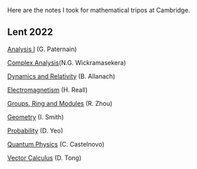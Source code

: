 Here are the notes I took for mathematical tripos at Cambridge.

## Lent 2022
[Analysis I](https://jongai.github.io/Tripos/LT2022/Anal/Anal.pdf) (G. Paternain)

[Complex Analysis](https://jongai.github.io/Tripos/LT2022/CAnal/CAnal.pdf)(N.G. Wickramasekera)

[Dynamics and Relativity](https://jongai.github.io/Tripos/LT2022/DR/DR.pdf) (B. Allanach)

[Electromagnetism](https://jongai.github.io/Tripos/LT2022/EM/EM.pdf) (H. Reall)

[Groups, Ring and Modules](https://jongai.github.io/Tripos/LT2022/GRM/GRM.pdf) (R. Zhou)

[Geometry](https://jongai.github.io/Tripos/LT2022/Geometry/Geometry.pdf) (I. Smith)

[Probability](https://jongai.github.io/Tripos/LT2022/Probability/Probability.pdf) (D. Yeo)

[Quantum Physics](https://jongai.github.io/Tripos/LT2022/QPhys/QPhys.pdf) (C. Castelnovo)

[Vector Calculus](https://jongai.github.io/Tripos/LT2022/VC/VC.pdf) (D. Tong)
